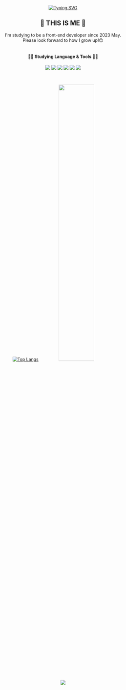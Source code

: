 <div align ="center">
 <!--HEADER-->
  <a href="https://git.io/typing-svg"><img src="https://readme-typing-svg.demolab.com?font=Lobster&size=30&pause=1000&color=BB2649&center=true&width=404&lines=Hi+there%2C+I'm+Jiyoung" alt="Typing SVG" /></a>
  
 <!--BODY-->  
  ## 🌼 THIS IS ME 🌼
  I'm studying to be a front-end developer since 2023 May.<br/>
  Please look forward to how I grow up!😉
  <br/><br/>
  
  #### 👨‍💻 Studying Language & Tools 👨‍💻
<img src="https://img.shields.io/badge/html5-E34F26?style=for-the-badge&logo=html5&logoColor=white"/> <img src="https://img.shields.io/badge/CSS3-1572B6?style=for-the-badge&logo=CSS3&logoColor=white"/> <img src="https://img.shields.io/badge/javascript-F7DF1E?style=for-the-badge&logo=javascript&logoColor=white"/> <img src="https://img.shields.io/badge/React-61DAFB?style=for-the-badge&logo=React&logoColor=white"/> <img src="https://img.shields.io/badge/visualstudiocode-007ACC?style=for-the-badge&logo=visualstudiocode&logoColor=white"/> <img src="https://img.shields.io/badge/github-181717?style=for-the-badge&logo=github&logoColor=white"/>

  <br/>
  
  [![Top Langs](https://github-readme-stats.vercel.app/api/top-langs/?username=Youngdev96&layout=donut)](https://github.com/Youngdev96/github-readme-stats)
  <a href="https://github.com/Youngdev96/github-readme-stats">
    <img src="https://github-readme-stats.vercel.app/api?username=Youngdev96&show_icons=true&theme=material-palenight&hide_border=true&bg_color=20232a&icon_color=E3E3E3A8&text_color=fff&title_color=f25a7c&count_private=true" width=48% />
  </a>
  
  <br/><br/><br/>
  <a href="https://hits.seeyoufarm.com"><img src="https://hits.seeyoufarm.com/api/count/incr/badge.svg?url=https%3A%2F%2Fgithub.com%2FYoungdev96&count_bg=%23BB2649&title_bg=%23C1B3A6&icon=&icon_color=%23E7E7E7&title=VISIT&edge_flat=false"/></a>
  </div>

</div>
